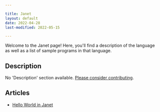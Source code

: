 ```yaml
---

title: Janet
layout: default
date: 2022-04-28
last-modified: 2022-05-15

---
```


Welcome to the Janet page! Here, you'll find a description of the language as well as a list of sample programs in that language.

## Description

No 'Description' section available. [Please consider contributing](https://github.com/TheRenegadeCoder/sample-programs-website).

## Articles

- [Hello World in Janet](https://sampleprograms.io/projects/hello-world/janet)